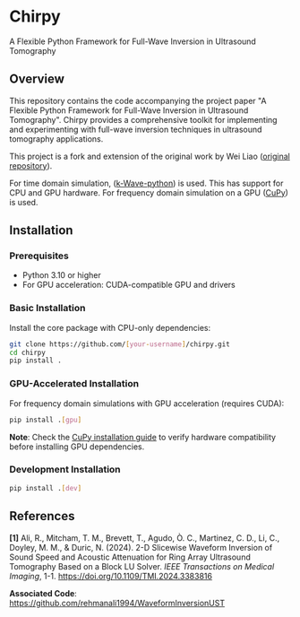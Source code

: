 # Chirpy

A Flexible Python Framework for Full-Wave Inversion in Ultrasound Tomography

## Overview

This repository contains the code accompanying the project paper "A Flexible Python Framework for Full-Wave Inversion in Ultrasound Tomography". Chirpy provides a comprehensive toolkit for implementing and experimenting with full-wave inversion techniques in ultrasound tomography applications.

This project is a fork and extension of the original work by Wei Liao ([original repository](https://github.com/weiliao001211/PHAS0077-Research-Project)). 

For time domain simulation, ([k-Wave-python](https://github.com/waltsims/k-wave-python)) is used. This has support for CPU and GPU hardware. For frequency domain simulation on a GPU ([CuPy](https://cupy.dev/)) is used. 


## Installation

### Prerequisites

- Python 3.10 or higher
- For GPU acceleration: CUDA-compatible GPU and drivers

### Basic Installation

Install the core package with CPU-only dependencies:

```bash
git clone https://github.com/[your-username]/chirpy.git
cd chirpy
pip install .
```

### GPU-Accelerated Installation

For frequency domain simulations with GPU acceleration (requires CUDA):

```bash
pip install .[gpu]
```

**Note**: Check the [CuPy installation guide](https://docs.cupy.dev/en/stable/install.html) to verify hardware compatibility before installing GPU dependencies.

### Development Installation

```bash
pip install .[dev]
```

## References

**[1]** Ali, R., Mitcham, T. M., Brevett, T., Agudo, Ò. C., Martinez, C. D., Li, C., Doyley, M. M., & Duric, N. (2024). 2-D Slicewise Waveform Inversion of Sound Speed and Acoustic Attenuation for Ring Array Ultrasound Tomography Based on a Block LU Solver. *IEEE Transactions on Medical Imaging*, 1-1. https://doi.org/10.1109/TMI.2024.3383816

**Associated Code**: https://github.com/rehmanali1994/WaveformInversionUST


